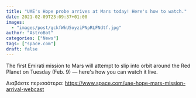 ```yaml
---
title: "UAE's Hope probe arrives at Mars today! Here's how to watch."
date: 2021-02-09T23:09:37+01:00
images:
  - "images/post/gckfWkU5oyziPNpRLFNdtf.jpg"
author: "AstroBot"
categories: ["News"]
tags: ["space.com"]
draft: false
---
```


The first Emirati mission to Mars will attempt to slip into orbit around the Red Planet on Tuesday (Feb. 9) — here's how you can watch it live. 

Διαβάστε περισσότερα: https://www.space.com/uae-hope-mars-mission-arrival-webcast
